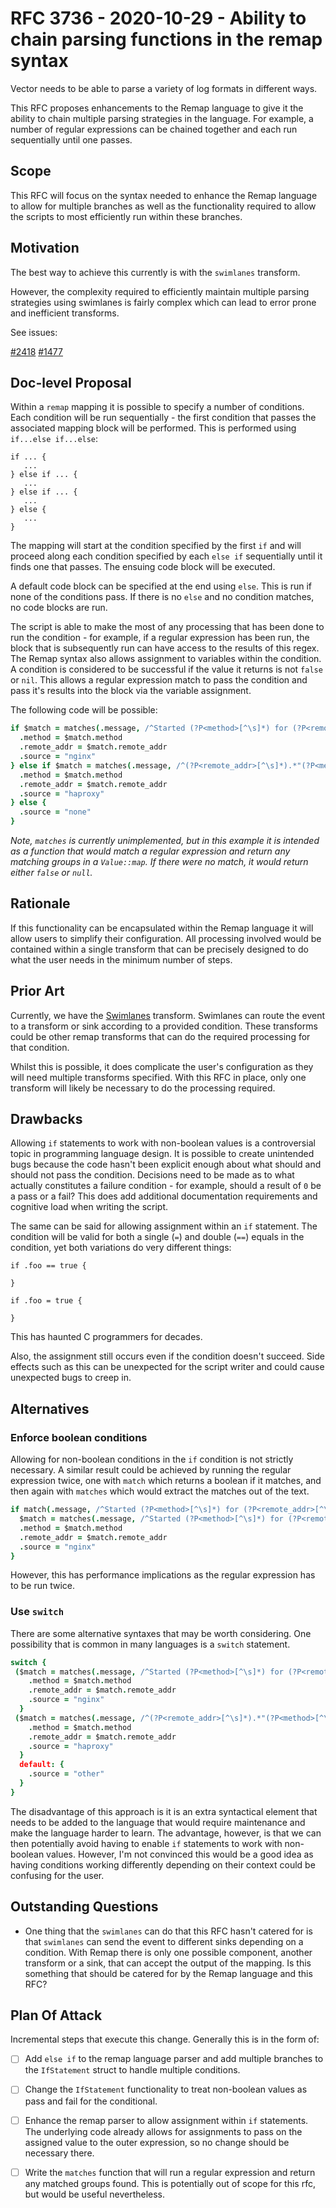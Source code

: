 # RFC 3736 - 2020-10-29 - Ability to chain parsing functions in the remap syntax

Vector needs to be able to parse a variety of log formats in different ways.

This RFC proposes enhancements to the Remap language to give it the ability to
chain multiple parsing strategies in the language. For example, a number of
regular expressions can be chained together and each run sequentially until one
passes.


## Scope

This RFC will focus on the syntax needed to enhance the Remap language to allow
for multiple branches as well as the functionality required to allow the scripts
to most efficiently run within these branches.

## Motivation

The best way to achieve this currently is with the `swimlanes` transform.

However, the complexity required to efficiently maintain multiple parsing
strategies using swimlanes is fairly complex which
can lead to error prone and inefficient transforms.

See issues:

[#2418](https://github.com/timberio/vector/issues/2418)
[#1477](https://github.com/timberio/vector/issues/1477)

## Doc-level Proposal

Within a `remap` mapping it is possible to specify a number of conditions. Each
condition will be run sequentially - the first condition that passes the
associated mapping block will be performed. This is performed using
`if...else if...else`:

```
if ... {
   ...
} else if ... {
   ... 
} else if ... {
   ... 
} else {
   ...
}
```

The mapping will start at the condition specified by the first `if` and will
proceed along each condition specified by each `else if` sequentially until
it finds one that passes. The ensuing code block will be executed.

A default code block can be specified at the end using `else`. This is run if
none of the conditions pass. If there is no `else` and no condition matches, no
code blocks are run.

The script is able to make the most of any processing that has been done to run
the condition - for example, if a regular expression has been run, the block
that is subsequently run can have access to the results of this regex. The Remap
syntax also allows assignment to variables within the condition. A condition is
considered to be successful if the value it returns is not `false` or `nil`.
This allows a regular expression match to pass 
the condition and pass it's results into the block via the variable assignment.

The following code will be possible:

```coffee
if $match = matches(.message, /^Started (?P<method>[^\s]*) for (?P<remote_addr>[^\s]*)/) {
  .method = $match.method
  .remote_addr = $match.remote_addr
  .source = "nginx"
} else if $match = matches(.message, /^(?P<remote_addr>[^\s]*).*"(?P<method>[^\s]*).*"$/ {
  .method = $match.method
  .remote_addr = $match.remote_addr
  .source = "haproxy"
} else {
  .source = "none"
}
```

*Note, `matches` is currently unimplemented, but in this example it is
intended as a function that would match a regular expression and return any
matching groups in a `Value::map`. If there were no match, it would return
either `false` or `null`.* 



## Rationale

If this functionality can be encapsulated within the Remap language it will
allow users to simplify their configuration. All processing involved would be
contained within a single transform that can be precisely designed to do what
the user needs in the minimum number of steps.

## Prior Art

Currently, we have the [Swimlanes](https://vector.dev/docs/reference/transforms/swimlanes/)
transform. Swimlanes can route the event to a transform or sink
according to a provided condition. These transforms could be other remap
transforms that can do the required processing for that condition.

Whilst this is possible, it does complicate the user's configuration as they
will need multiple transforms specified. With this RFC in place, only one
transform will likely be necessary to do the processing required.


## Drawbacks

Allowing `if` statements to work with non-boolean values is a controversial
topic in programming language design. It is possible to create unintended bugs
because the code hasn't been explicit enough about what should and should not
pass the condition. Decisions need to be made as to what actually constitutes
a failure condition - for example, should a result of `0` be a pass or a fail?
This does add additional documentation requirements and cognitive load when
writing the script.

The same can be said for allowing assignment within an `if` statement. The
condition will be valid for both a single (`=`) and double (`==`) equals in the
condition, yet both variations do very different things:

```
if .foo == true {

}
```

```
if .foo = true {

}
```

This has haunted C programmers for decades.

Also, the assignment still occurs even if the condition doesn't succeed. Side
effects such as this can be unexpected for the script writer and could cause
unexpected bugs to creep in.


## Alternatives

### Enforce boolean conditions
Allowing for non-boolean conditions in the `if` condition is not strictly
necessary. A similar result could be achieved by running the regular expression
twice, one with `match` which returns a boolean if it matches, and then again
with `matches` which would extract the matches out of the text.

```coffeescript
if match(.message, /^Started (?P<method>[^\s]*) for (?P<remote_addr>[^\s]*)/) {
  $match = matches(.message, /^Started (?P<method>[^\s]*) for (?P<remote_addr>[^\s]*)/)
  .method = $match.method
  .remote_addr = $match.remote_addr
  .source = "nginx"
}
```

However, this has performance implications as the regular expression has to be
run twice.

### Use `switch`
There are some alternative syntaxes that may be worth considering. One
possibility that is common in many languages is a `switch` statement.

```coffeescript
switch {
 ($match = matches(.message, /^Started (?P<method>[^\s]*) for (?P<remote_addr>[^\s]*)/)): {
    .method = $match.method
    .remote_addr = $match.remote_addr
    .source = "nginx"
  }
 ($match = matches(.message, /^(?P<remote_addr>[^\s]*).*"(?P<method>[^\s]*).*"$/): {
    .method = $match.method
    .remote_addr = $match.remote_addr
    .source = "haproxy"
  }
  default: {
    .source = "other"
  }
}
```

The disadvantage of this approach is it is an extra syntactical element that
needs to be added to the language that would require maintenance and make the
language harder to learn. The advantage, however, is that we can then
potentially avoid having to enable `if` statements to work with non-boolean
values. However, I'm not convinced this would be a good idea as having
conditions working differently depending on their context could be confusing for
the user.


## Outstanding Questions

- One thing that the `swimlanes` can do that this RFC hasn't catered for is that
`swimlanes` can send the event to different sinks depending on a condition. With
Remap there is only one possible component, another transform or a sink, that
can accept the output of the mapping. Is this something that should be catered
for by the Remap language and this RFC?


## Plan Of Attack

Incremental steps that execute this change. Generally this is in the form of:

- [ ] Add `else if` to the remap language parser and add multiple branches to
      the `IfStatement` struct to handle multiple conditions.
- [ ] Change the `IfStatement` functionality to treat non-boolean values as pass
      and fail for the conditional.
- [ ] Enhance the remap parser to allow assignment within `if` statements. The
      underlying code already allows for assignments to 
      pass on the assigned value to the outer expression, so no change should be
      necessary there.
- [ ] Write the `matches` function that will run a regular expression and return
      any matched groups found. This is potentially out of scope for this rfc,
      but would be useful nevertheless.

